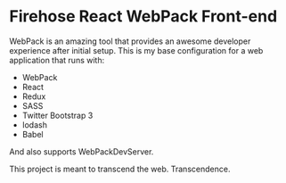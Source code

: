 # Firehose React WebPack Front-end

WebPack is an amazing tool that provides an awesome developer experience after initial setup.  This is my base configuration for a web application that runs with:

* WebPack
* React
* Redux
* SASS
* Twitter Bootstrap 3
* lodash
* Babel

And also supports WebPackDevServer.

This project is meant to transcend the web.  Transcendence.